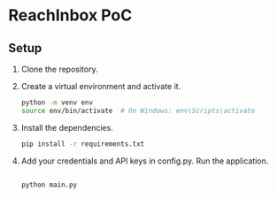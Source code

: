 # ReachInbox PoC

## Setup

1. Clone the repository.
2. Create a virtual environment and activate it.
   ```bash
   python -m venv env
   source env/bin/activate  # On Windows: env\Scripts\activate
3. Install the dependencies.

    ```bash
    pip install -r requirements.txt
4. Add your credentials and API keys in config.py.
   Run the application.
   ```bash
   
   python main.py
